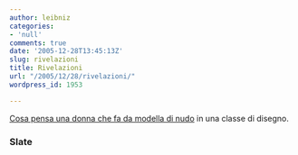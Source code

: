 ```yaml
---
author: leibniz
categories:
- 'null'
comments: true
date: '2005-12-28T13:45:13Z'
slug: rivelazioni
title: Rivelazioni
url: "/2005/12/28/rivelazioni/"
wordpress_id: 1953

---
```

[Cosa pensa una donna che fa da modella di nudo](http://www.slate.com/id/2132130/nav/tap1/) in una classe di disegno.

### Slate
